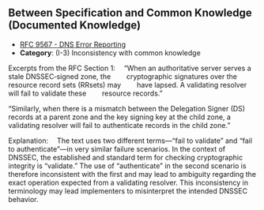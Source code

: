 ## Between Specification and Common Knowledge (Documented Knowledge)

- [RFC 9567 - DNS Error Reporting](https://www.rfc-editor.org/rfc/rfc9567)
- **Category**: (I-3) Inconsistency with common knowledge

Excerpts from the RFC Section 1:
 “When an authoritative server serves a stale DNSSEC‑signed zone, the
  cryptographic signatures over the resource record sets (RRsets) may
  have lapsed.  A validating resolver will fail to validate these
  resource records.”

“Similarly, when there is a mismatch between the Delegation Signer (DS)
 records at a parent zone and the key signing key at the child zone, a
 validating resolver will fail to authenticate records in the child zone.”

Explanation:
 The text uses two different terms—“fail to validate” and “fail to authenticate”—in very similar failure scenarios. In the context of DNSSEC, the established and standard term for checking cryptographic integrity is “validate.” The use of “authenticate” in the second scenario is therefore inconsistent with the first and may lead to ambiguity regarding the exact operation expected from a validating resolver. This inconsistency in terminology may lead implementers to misinterpret the intended DNSSEC behavior.
